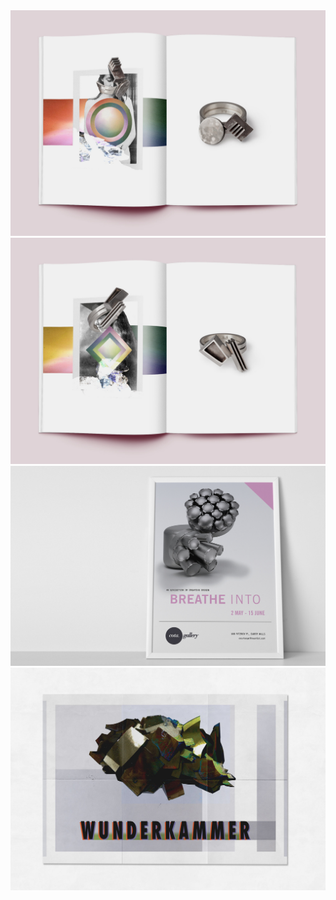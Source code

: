 <img src="img/cota/1.jpg"/>
<img src="img/cota/2.jpg"/>
<img src="img/cota/3.jpg"/>
<img src="img/cota/4.jpg"/>